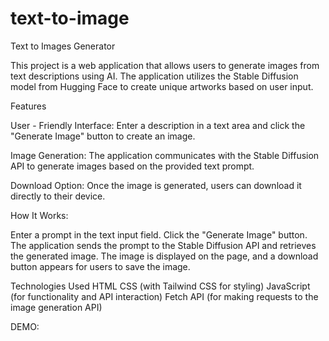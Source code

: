 # text-to-image
Text to Images Generator

This project is a web application that allows users to generate images from text descriptions using AI. The application utilizes the Stable Diffusion model from Hugging Face to create unique artworks based on user input.

Features

User - Friendly Interface: Enter a description in a text area and click the "Generate Image" button to create an image.

Image Generation: The application communicates with the Stable Diffusion API to generate images based on the provided text prompt.

Download Option: Once the image is generated, users can download it directly to their device.

How It Works:

Enter a prompt in the text input field.
Click the "Generate Image" button.
The application sends the prompt to the Stable Diffusion API and retrieves the generated image.
The image is displayed on the page, and a download button appears for users to save the image.

Technologies Used
HTML
CSS (with Tailwind CSS for styling)
JavaScript (for functionality and API interaction)
Fetch API (for making requests to the image generation API)

DEMO:

